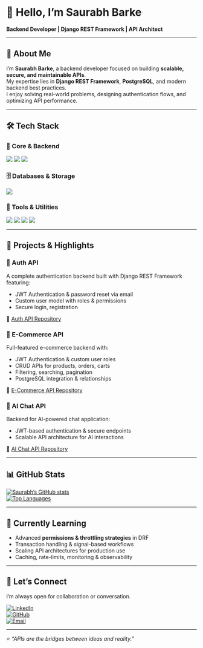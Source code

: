 # 👋 Hello, I’m Saurabh Barke

**Backend Developer | Django REST Framework | API Architect**

---

## 🧠 About Me

I’m **Saurabh Barke**, a backend developer focused on building **scalable, secure, and maintainable APIs**.  
My expertise lies in **Django REST Framework**, **PostgreSQL**, and modern backend best practices.  
I enjoy solving real-world problems, designing authentication flows, and optimizing API performance.

---

## 🛠️ Tech Stack

### 🔧 Core & Backend
<img src="https://img.shields.io/badge/Python-3776AB?style=for-the-badge&logo=python&logoColor=white" />
<img src="https://img.shields.io/badge/Django-092E20?style=for-the-badge&logo=django&logoColor=white" />
<img src="https://img.shields.io/badge/DRF-ff1709?style=for-the-badge&logo=django&logoColor=white" />


### 🗄️ Databases & Storage
<img src="https://img.shields.io/badge/PostgreSQL-316192?style=for-the-badge&logo=postgresql&logoColor=white" />


### 🧰 Tools & Utilities
<img src="https://img.shields.io/badge/Git-F05033?style=for-the-badge&logo=git&logoColor=white" />
<img src="https://img.shields.io/badge/Postman-FF6C37?style=for-the-badge&logo=postman&logoColor=white" />
<img src="https://img.shields.io/badge/VSCode-0078D4?style=for-the-badge&logo=visual-studio-code&logoColor=white" />
<img src="https://img.shields.io/badge/JWT-000000?style=for-the-badge&logo=jsonwebtokens&logoColor=white" />

---

## 📂 Projects & Highlights

### 🔐 Auth API
A complete authentication backend built with Django REST Framework featuring:
- JWT Authentication & password reset via email  
- Custom user model with roles & permissions  
- Secure login, registration

🔗 [Auth API Repository](https://github.com/SaurabhSB07/django-auth-restapi)

### 🛒 E-Commerce API
Full-featured e-commerce backend with:
- JWT Authentication & custom user roles  
- CRUD APIs for products, orders, carts  
- Filtering, searching, pagination  
- PostgreSQL integration & relationships  

🔗 [E-Commerce API Repository](https://github.com/SaurabhSB07/ecommerce-api)

### 🤖 AI Chat API
Backend for AI-powered chat application:  
- JWT-based authentication & secure endpoints  
- Scalable API architecture for AI interactions  

🔗 [AI Chat API Repository](https://github.com/SaurabhSB07/chat-api)

---

## 📊 GitHub Stats

[![Saurabh’s GitHub stats](https://github-readme-stats.vercel.app/api?username=SaurabhSB07&show_icons=true&theme=radical)](https://github.com/SaurabhSB07)  
[![Top Languages](https://github-readme-stats.vercel.app/api/top-langs/?username=SaurabhSB07&layout=compact&theme=radical)](https://github.com/SaurabhSB07)  

---
## 🚀 Currently Learning

- Advanced **permissions & throttling strategies** in DRF  
- Transaction handling & signal-based workflows  
- Scaling API architectures for production use  
- Caching, rate-limits, monitoring & observability  

---

## 🤝 Let’s Connect

I’m always open for collaboration or conversation.

[![LinkedIn](https://img.shields.io/badge/LinkedIn-Saurabh_Barke-blue?style=for-the-badge&logo=linkedin&logoColor=white)](https://www.linkedin.com/in/barkesaurabh07/)  
[![GitHub](https://img.shields.io/badge/GitHub-SaurabhSB07-lightgray?style=for-the-badge&logo=github&logoColor=black)](https://github.com/SaurabhSB07)  
[![Email](https://img.shields.io/badge/Email-barkesaurabh07@gmail.com-red?style=for-the-badge&logo=gmail&logoColor=white)](mailto:barkesaurabh07@gmail.com)  

---

⭐ *“APIs are the bridges between ideas and reality.”*
